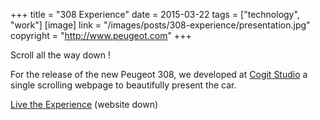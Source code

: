 +++
title = "308 Experience"
date = 2015-03-22
tags = ["technology", "work"]
[image]
link = "/images/posts/308-experience/presentation.jpg"
copyright = "http://www.peugeot.com"
+++

Scroll all the way down !

For the release of the new Peugeot 308, we developed at [Cogit
Studio](http://cogitstudio.com) a single scrolling webpage to beautifully
present the car.


[Live the Experience](http://www.308experience.com/) (website down)
